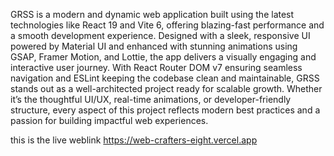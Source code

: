 GRSS is a modern and dynamic web application built using the latest technologies like React 19 and Vite 6, offering blazing-fast performance and a smooth development experience. Designed with a sleek, responsive UI powered by Material UI and enhanced with stunning animations using GSAP, Framer Motion, and Lottie, the app delivers a visually engaging and interactive user journey. With React Router DOM v7 ensuring seamless navigation and ESLint keeping the codebase clean and maintainable, GRSS stands out as a well-architected project ready for scalable growth. Whether it’s the thoughtful UI/UX, real-time animations, or developer-friendly structure, every aspect of this project reflects modern best practices and a passion for building impactful web experiences.


this is the live weblink https://web-crafters-eight.vercel.app
